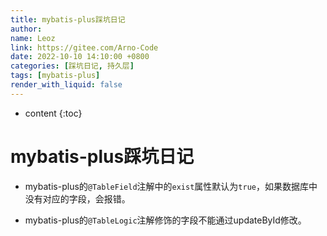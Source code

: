 ```yaml
---
title: mybatis-plus踩坑日记
author:
name: Leoz
link: https://gitee.com/Arno-Code
date: 2022-10-10 14:10:00 +0800
categories: [踩坑日记, 持久层]
tags: [mybatis-plus]
render_with_liquid: false
---
```

* content
  {:toc}


# mybatis-plus踩坑日记


* mybatis-plus的`@TableField`注解中的`exist`属性默认为`true`，如果数据库中没有对应的字段，会报错。

* mybatis-plus的`@TableLogic`注解修饰的字段不能通过updateById修改。

